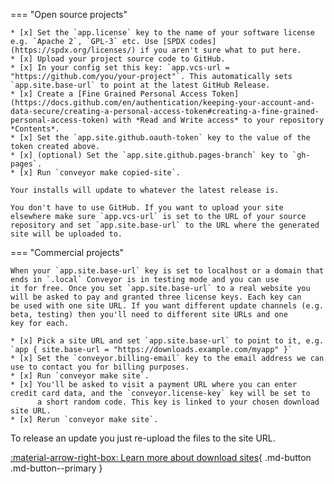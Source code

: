 === "Open source projects"

    * [x] Set the `app.license` key to the name of your software license e.g. `Apache 2`, `GPL-3` etc. Use [SPDX codes](https://spdx.org/licenses/) if you aren't sure what to put here.
    * [x] Upload your project source code to GitHub. 
    * [x] In your config set this key: `app.vcs-url = "https://github.com/you/your-project"`. This automatically sets `app.site.base-url` to point at the latest GitHub Release.
    * [x] Create a [Fine Grained Personal Access Token](https://docs.github.com/en/authentication/keeping-your-account-and-data-secure/creating-a-personal-access-token#creating-a-fine-grained-personal-access-token) with *Read and Write access* to your repository *Contents*.
    * [x] Set the `app.site.github.oauth-token` key to the value of the token created above.
    * [x] (optional) Set the `app.site.github.pages-branch` key to `gh-pages`.
    * [x] Run `conveyor make copied-site`.
    
    Your installs will update to whatever the latest release is.

    You don't have to use GitHub. If you want to upload your site elsewhere make sure `app.vcs-url` is set to the URL of your source 
    repository and set `app.site.base-url` to the URL where the generated site will be uploaded to. 

=== "Commercial projects"

    When your `app.site.base-url` key is set to localhost or a domain that ends in `.local` Conveyor is in testing mode and you can use 
    it for free. Once you set `app.site.base-url` to a real website you will be asked to pay and granted three license keys. Each key can 
    be used with one site URL. If you want different update channels (e.g. beta, testing) then you'll need to different site URLs and one 
    key for each.

    * [x] Pick a site URL and set `app.site.base-url` to point to it, e.g. `app { site.base-url = "https://downloads.example.com/myapp" }`
    * [x] Set the `conveyor.billing-email` key to the email address we can use to contact you for billing purposes. 
    * [x] Run `conveyor make site`.
    * [x] You'll be asked to visit a payment URL where you can enter credit card data, and the `conveyor.license-key` key will be set to
          a short random code. This key is linked to your chosen download site URL.
    * [x] Rerun `conveyor make site`.

To release an update you just re-upload the files to the site URL.

[ :material-arrow-right-box: Learn more about download sites](../../configs/download-pages.md){ .md-button .md-button--primary }
